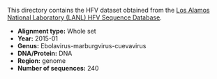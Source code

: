 This directory contains the HFV dataset obtained from the [Los Alamos National Laboratory (LANL) HFV Sequence Database](https://hfv.lanl.gov/content/sequence/NEWALIGN/align.html).

* **Alignment type:** Whole set
* **Year:** 2015-01
* **Genus:** Ebolavirus-marburgvirus-cuevavirus
* **DNA/Protein:** DNA
* **Region:** genome
* **Number of sequences:** 240
